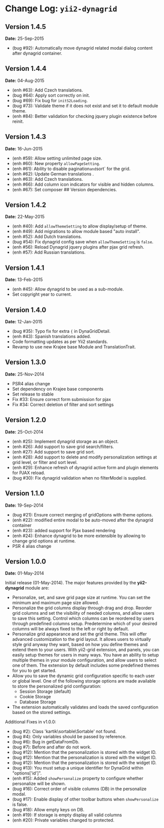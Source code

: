 Change Log: `yii2-dynagrid`
===========================

## Version 1.4.5

**Date:** 25-Sep-2015

- (bug #92): Automatically move dynagrid related modal dialog content after dynagrid container.

## Version 1.4.4

**Date:** 04-Aug-2015

- (enh #63): Add Czech translations.
- (bug #64): Apply sort correctly on init.
- (bug #69): Fix bug for `initS2Loading`.
- (bug #73): Validate theme if it does not exist and set it to default module theme.
- (enh #84): Better validation for checking jquery plugin existence before reinit.

## Version 1.4.3

**Date:** 16-Jun-2015

- (enh #59): Allow setting unlimited page size.
- (enh #60): New property `allowPageSetting`.
- (enh #61): Ability to disable pagination` and `sort` for the grid.
- (enh #62): Update German translations .
- (enh #63): Add Czech translations.
- (enh #66): Add column icon indicators for visible and hidden columns.
- (enh #67): Set composer ## Version dependencies.

## Version 1.4.2

**Date:** 22-May-2015

- (enh #40): Add `allowThemeSetting` to allow display/setup of theme.
- (enh #49): Add migrations to allow module based "auto install".
- (enh #52): Add Dutch translations.
- (bug #54): Fix dynagrid config save when `allowThemeSetting` is `false`.
- (enh #56): Reload Dynagrid jquery plugins after pjax grid refresh.
- (enh #57): Add Russian translations.

## Version 1.4.1

**Date:** 13-Feb-2015

- (enh #45): Allow dynagrid to be used as a sub-module.
- Set copyright year to current.

## Version 1.4.0

**Date:** 12-Jan-2015

- (bug #35): Typo fix for extra `{` in DynaGridDetail.
- (enh #43): Spanish translations added.
- Code formatting updates as per Yii2 standards.
- Revamp to use new Krajee base Module and TranslationTrait.

## Version 1.3.0

**Date:** 25-Nov-2014

- PSR4 alias change
- Set dependency on Krajee base components
- Set release to stable
- Fix #33: Ensure correct form submission for pjax 
- Fix #34: Correct deletion of filter and sort settings

## Version 1.2.0

**Date:** 25-Oct-2014 

- (enh #25): Implement dynagrid storage as an object.
- (enh #26): Add support to save grid search/filters.
- (enh #27): Add support to save grid sort.
- (enh #28): Add support to delete and modify personalization settings at grid level, or filter and sort level.
- (enh #29): Enhance refresh of dynagrid active form and plugin elements for PJAX reload.
- (bug #30): Fix dynagrid validation when no filterModel is supplied.


## Version 1.1.0

**Date:** 19-Sep-2014 

- (bug #21): Ensure correct merging of gridOptions with theme options.
- (enh #22): modified entire modal to be auto-moved after the dynagrid container
- (enh #23): added support for Pjax based rendering
- (enh #24): Enhance dynagrid to be more extensible by allowing to change grid options at runtime.
- PSR 4 alias change


## Version 1.0.0

**Date:** 01-May-2014

Initial release (01-May-2014). The major features provided by the **yii2-dynagrid** module are:

- Personalize, set, and save grid page size at runtime. You can set the minimum and maximum page size allowed.
- Personalize the grid columns display through drag and drop. Reorder grid columns and set the visibility of needed columns, and allow users to save this setting. 
  Control which columns can be reordered by users through predefined columns setup. Predetermine which of your desired columns will be always fixed to the left or right by 
  default.
- Personalize grid appearance and set the grid theme. This will offer advanced customization to the grid layout. It allows users to virtually style grid 
  anyway they want, based on how you define themes and extend them to your users. With yii2-grid extension, and panels, you can easily setup themes for 
  users in many ways. You have an ability to setup multiple themes in your module configuration, and allow users to select one of them. The extension by 
  default includes some predefined themes for you to get started.
- Allow you to save the dynamic grid configuration specific to each user or global level. One of the following storage options are made available to store 
  the personalized grid configuration:
  - Session Storage (default)
  - Cookie Storage 
  - Database Storage
- The extension automatically validates and loads the saved configuration based on the stored settings.

Additional Fixes in v1.0.0:

- (bug #2): Class 'kartik\sortable\Sortable' not found.
- (bug #4): Only variables should be passed by reference.
- (bug #6): Bug in getDataFromDb.
- (bug #7): Before and after do not work.
- (bug #12): Mention that the personalization is stored with the widget ID.
- (bug #12): Mention that the personalization is stored with the widget ID.
- (bug #12): Mention that the personalization is stored with the widget ID.
- (bug #13): You must setup a unique identifier for DynaGrid within "options['id']".
- (enh #15): Added `showPersonalize` property to configure whether personalize will be shown.
- (bug #16): Correct order of visible columns (DB) in the personalize modal.
- (bug #17): Enable display of other toolbar buttons when `showPersonalize` is false.
- (bug #18): Allow empty keys on DB.
- (enh #19): If storage is empty display all valid columns
- (enh #20): Private variables changed to protected.

